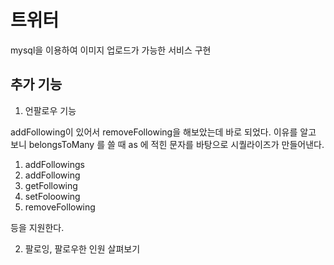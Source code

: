 # 트위터

mysql을 이용하여 이미지 업로드가 가능한 서비스 구현

## 추가 기능

1. 언팔로우 기능

addFollowing이 있어서 removeFollowing을 해보았는데 바로 되었다. 이유를 알고 보니 belongsToMany 를 쓸 때 as 에 적힌 문자를 바탕으로 시퀄라이즈가 만들어낸다.

1. addFollowings
2. addFollowing
3. getFollowing
4. setFoloowing
5. removeFollowing

등을 지원한다.

2. 팔로잉, 팔로우한 인원 살펴보기
